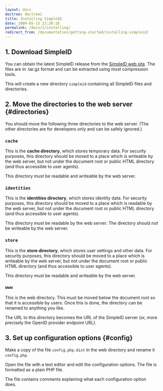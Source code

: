 ```yaml
---
layout: docs
doctree: doctree1
title: Installing SimpleID
date: 2009-05-15 21:20:18
permalink: /docs/1/installing/
redirect_from: /documentation/getting-started/installing-simpleid/
---
```


## 1. Download SimpleID

You can obtain the latest SimpleID release from the [SimpleID web site](http://simpleid.sourceforge.net/). The files are in .tar.gz format and can be extracted using most compression tools.

This will create a new directory `simpleid` containing all SimpleID files and directories.

## 2. Move the directories to the web server {#directories}

You should move the following three directories to the web server.  (The other directories are for developers only and can be safely ignored.)

### `cache`

This is the **cache directory**, which stores temporary data.  For security purposes, this directory should be moved to a place which is writeable by the web server, but not under the document root or public HTML directory (and thus accessible to user agents).

This directory must be readable and writeable by the web server.

### `identities`

This is the **identities directory**, which stores identity data.  For security purposes, this directory should be moved to a place which is readable by the web server, but not under the document root or public HTML directory (and thus accessible to user agents).

This directory must be readable by the web server.  The directory should *not* be writeable by the web server.

### `store`

This is the **store directory**, which stores user settings and other data.  For security purposes, this directory should be moved to a place which is writeable by the web server, but not under the document root or public HTML directory (and thus accessible to user agents).

This directory must be readable and writeable by the web server.

### `www`

This is the web directory.  This must be moved below the document root so that it is accessible by users.  Once this is done, the directory can be renamed to anything you like.

The URL to this directory becomes the URL of the SimpleID server (or, more precisely the OpenID provider endpoint URL).

## 3. Set up configuration options {#config}

Make a copy of the file `config.php.dist` in the web directory and rename it `config.php`.

Open the file with a text editor and edit the configuration options.  The file is formatted as a plain PHP file.

The file contains comments explaining what each configuration option does.